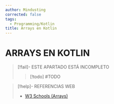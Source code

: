 ```yaml
---
author: Mindusting
corrected: false
tags:
  - Programming/Kotlin
title: Arrays en Kotlin
---
```


# ARRAYS EN KOTLIN

> [!fail]- ESTE APARTADO ESTÁ INCOMPLETO
> > [!todo] #TODO

> [!help]- REFERENCIAS WEB
> - [W3 Schools (Arrays)](https://www.w3schools.com/KOTLIN/kotlin_variables.php)
